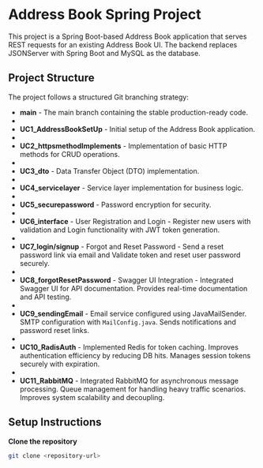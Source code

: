 # Address Book Spring Project  
This project is a Spring Boot-based Address Book application that serves REST requests for an existing Address Book UI. The backend replaces JSONServer with Spring Boot and MySQL as the database.  

## Project Structure  
The project follows a structured Git branching strategy:  

- **main** - The main branch containing the stable production-ready code.
- 
- **UC1_AddressBookSetUp** - Initial setup of the Address Book application.
- 
- **UC2_httpsmethodImplements** - Implementation of basic HTTP methods for CRUD operations.
-  
- **UC3_dto** - Data Transfer Object (DTO) implementation.
- 
- **UC4_servicelayer** - Service layer implementation for business logic.
- 
- **UC5_securepassword** - Password encryption for security.
- 
- **UC6_interface** - User Registration and Login - Register new users with validation and Login functionality with JWT token generation.
- 
- **UC7_login/signup** - Forgot and Reset Password - Send a reset password link via email and Validate token and reset user password securely.
- 
- **UC8_forgotResetPassword** - Swagger UI Integration - Integrated Swagger UI for API documentation. Provides real-time documentation and API testing.
- 
- **UC9_sendingEmail** - Email service configured using JavaMailSender. SMTP configuration with `MailConfig.java`. Sends notifications and password reset links.
- 
- **UC10_RadisAuth** - Implemented Redis for token caching. Improves authentication efficiency by reducing DB hits. Manages session tokens securely with expiration.
-  
- **UC11_RabbitMQ** - Integrated RabbitMQ for asynchronous message processing. Queue management for handling heavy traffic scenarios. Improves system scalability and decoupling.
  

## Setup Instructions  
**Clone the repository**  
```sh
git clone <repository-url>
```  
